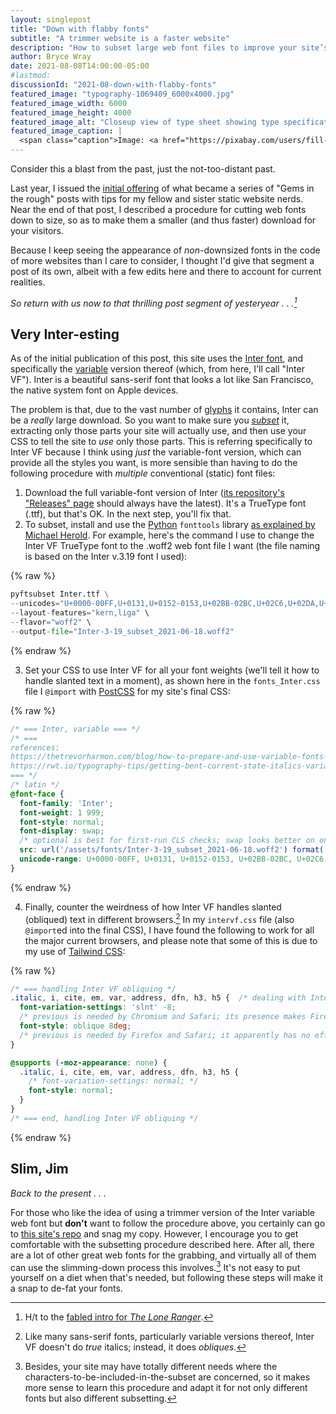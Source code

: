 ```yaml
---
layout: singlepost
title: "Down with flabby fonts"
subtitle: "A trimmer website is a faster website"
description: "How to subset large web font files to improve your site’s performance."
author: Bryce Wray
date: 2021-08-08T14:00:00-05:00
#lastmod:
discussionId: "2021-08-down-with-flabby-fonts"
featured_image: "typography-1069409_6000x4000.jpg"
featured_image_width: 6000
featured_image_height: 4000
featured_image_alt: "Closeup view of type sheet showing type specifications"
featured_image_caption: |
  <span class="caption">Image: <a href="https://pixabay.com/users/fill-8988/?utm_source=link-attribution&amp;utm_medium=referral&amp;utm_campaign=image&amp;utm_content=1069409">Florian Pircher</a>; <a href="https://pixabay.com/?utm_source=link-attribution&amp;utm_medium=referral&amp;utm_campaign=image&amp;utm_content=1069409">Pixabay</a></span>
---
```


Consider this a blast from the past, just the not-too-distant past.

Last year, I issued the [initial offering](/posts/2020/12/gems-in-rough) of what became a series of "Gems in the rough" posts with tips for my fellow and sister static website nerds. Near the end of that post, I described a procedure for cutting web fonts down to size, so as to make them a smaller (and thus faster) download for your visitors.

Because I keep seeing the appearance of *non*-downsized fonts in the code of more websites than I care to consider, I thought I'd give that segment a post of its own, albeit with a few edits here and there to account for current realities.

*So return with us now to that thrilling post segment of yesteryear&nbsp;.&nbsp;.&nbsp;.[^LoneRanger]*

[^LoneRanger]: H/t to the [fabled intro for *The Lone Ranger*](https://en.wikipedia.org/wiki/Lone_Ranger#Introductions).

## Very Inter-esting

As of the initial publication of this post, this site uses the [Inter font](https://rsms.me/inter), and specifically the [variable](https://web.dev/variable-fonts/) version thereof (which, from here, I'll call "Inter VF"). Inter is a beautiful sans-serif font that looks a lot like San Francisco, the native system font on Apple devices.

The problem is that, due to the vast number of [glyphs](https://en.wikipedia.org/wiki/Glyph) it contains, Inter can be a *really* large download. So you want to make sure you *[subset](https://dev.to/benjaminblack/save-your-users-data-by-subsetting-web-fonts-5eo9)* it, extracting only those parts your site will actually use, and then use your CSS to tell the site to *use* only those parts. This is referring specifically to Inter VF because I think using *just* the variable-font version, which can provide all the styles you want, is more sensible than having to do the following procedure with *multiple* conventional (static) font files:

1. Download the full variable-font version of Inter ([its repository's "Releases" page](https://github.com/rsms/inter/releases/) should always have the latest). It's a TrueType font (.ttf), but that's OK. In the next step, you'll fix that.
2. To subset, install and use the [Python](https://python.org) `fonttools` library [as explained by Michael Herold](https://michaeljherold.com/2015/05/04/creating-a-subset-font/). For example, here's the command I use to change the Inter VF TrueType font to the .woff2 web font file I want (the file naming is based on the Inter v.3.19 font I used):

{% raw %}
```python
pyftsubset Inter.ttf \
--unicodes="U+0000-00FF,U+0131,U+0152-0153,U+02BB-02BC,U+02C6,U+02DA,U+02DC,U+2000-206F,U+2074,U+20AC,U+2122,U+2191,U+2193,U+2212,U+2215,U+FEFF,U+FFFD" \
--layout-features="kern,liga" \
--flavor="woff2" \
--output-file="Inter-3-19_subset_2021-06-18.woff2"
```
{% endraw %}

3. Set your CSS to use Inter VF for all your font weights (we'll tell it how to handle slanted text in a moment), as shown here in the `fonts_Inter.css` file I `@import` with [PostCSS](https://postcss.org) for my site's final CSS:

{% raw %}
```css
/* === Inter, variable === */
/* === 
references:
https://thetrevorharmon.com/blog/how-to-prepare-and-use-variable-fonts-on-the-web
https://rwt.io/typography-tips/getting-bent-current-state-italics-variable-font-support
=== */
/* latin */
@font-face {
  font-family: 'Inter';
  font-weight: 1 999;
  font-style: normal;
  font-display: swap;
  /* optional is best for first-run CLS checks; swap looks better on one-hit */
  src: url('/assets/fonts/Inter-3-19_subset_2021-06-18.woff2') format('woff2-variations');
  unicode-range: U+0000-00FF, U+0131, U+0152-0153, U+02BB-02BC, U+02C6, U+02DA, U+02DC, U+2000-206F, U+2074, U+20AC, U+2122, U+2191, U+2193, U+2212, U+2215, U+FEFF, U+FFFD;
}
```
{% endraw %}

4. Finally, counter the weirdness of how Inter VF handles slanted (obliqued) text in different browsers.[^oblBr] In my `intervf.css` file (also `@import`ed into the final CSS), I have found the following to work for all the major current browsers, and please note that some of this is due to my use of [Tailwind CSS](https://tailwindcss.com):

[^oblBr]: Like many sans-serif fonts, particularly variable versions thereof, Inter VF doesn't do *true* italics; instead, it does *obliques*.

{% raw %}
```css
/* === handling Inter VF obliquing */
.italic, i, cite, em, var, address, dfn, h3, h5 {  /* dealing with Inter VF */
  font-variation-settings: 'slnt' -8;
  /* previous is needed by Chromium and Safari; its presence makes Firefox "over-slant" Inter VF, so we override that below with the media query for Firefox */
  font-style: oblique 8deg;
  /* previous is needed by Firefox and Safari; it apparently has no effect on Chromium */
}

@supports (-moz-appearance: none) {
  .italic, i, cite, em, var, address, dfn, h3, h5 {
    /* font-variation-settings: normal; */
    font-style: normal;
  }
}
/* === end, handling Inter VF obliquing */
```
{% endraw %}

## Slim, Jim

*Back to the present&nbsp;.&nbsp;.&nbsp;.*

For those who like the idea of using a trimmer version of the Inter variable web font but **don't** want to follow the procedure above, you certainly can go to [this site's repo](https://github.com/brycewray/eleventy_vite) and snag my copy. However, I encourage you to get comfortable with the subsetting procedure described here. After all, there are a lot of other great web fonts for the grabbing, and virtually all of them can use the slimming-down process this involves.[^subsetDiffs] It's not easy to put yourself on a diet when that's needed, but following these steps will make it a snap to de-fat your fonts.

[^subsetDiffs]: Besides, your site may have totally different needs where the characters-to-be-included-in-the-subset are concerned, so it makes more sense to learn this procedure and adapt it for not only different fonts but also different subsetting.